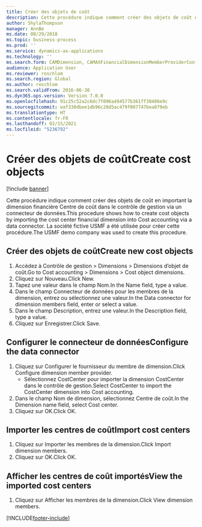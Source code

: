 ```yaml
---
title: Créer des objets de coût
description: Cette procédure indique comment créer des objets de coût en important la dimension financière Centre de coût dans le contrôle de gestion via un connecteur de données.
author: ShylaThompson
manager: AnnBe
ms.date: 08/29/2018
ms.topic: business-process
ms.prod: ''
ms.service: dynamics-ax-applications
ms.technology: ''
ms.search.form: CAMDimension, CAMAXFinancialDimensionMemberProviderConfiguration, CAMDimensionMember
audience: Application User
ms.reviewer: roschlom
ms.search.region: Global
ms.author: roschlom
ms.search.validFrom: 2016-06-30
ms.dyn365.ops.version: Version 7.0.0
ms.openlocfilehash: 91c25c52a2c6dc7f096a494577b361ff30406e9c
ms.sourcegitcommit: eaf330dbee1db96c20d5ac479f007747bea079eb
ms.translationtype: HT
ms.contentlocale: fr-FR
ms.lasthandoff: 02/15/2021
ms.locfileid: "5236792"
---
```

# <a name="create-cost-objects"></a><span data-ttu-id="834e0-103">Créer des objets de coût</span><span class="sxs-lookup"><span data-stu-id="834e0-103">Create cost objects</span></span> 

[!include [banner](../../includes/banner.md)]

<span data-ttu-id="834e0-104">Cette procédure indique comment créer des objets de coût en important la dimension financière Centre de coût dans le contrôle de gestion via un connecteur de données.</span><span class="sxs-lookup"><span data-stu-id="834e0-104">This procedure shows how to create cost objects by importing the cost center financial dimension into Cost accounting via a data connector.</span></span> <span data-ttu-id="834e0-105">La société fictive USMF a été utilisée pour créer cette procédure.</span><span class="sxs-lookup"><span data-stu-id="834e0-105">The USMF demo company was used to create this procedure.</span></span> 


## <a name="create-new-cost-objects"></a><span data-ttu-id="834e0-106">Créer des objets de coût</span><span class="sxs-lookup"><span data-stu-id="834e0-106">Create new cost objects</span></span>
1. <span data-ttu-id="834e0-107">Accédez à Contrôle de gestion > Dimensions > Dimensions d’objet de coût.</span><span class="sxs-lookup"><span data-stu-id="834e0-107">Go to Cost accounting > Dimensions > Cost object dimensions.</span></span>
2. <span data-ttu-id="834e0-108">Cliquez sur Nouveau.</span><span class="sxs-lookup"><span data-stu-id="834e0-108">Click New.</span></span>
3. <span data-ttu-id="834e0-109">Tapez une valeur dans le champ Nom.</span><span class="sxs-lookup"><span data-stu-id="834e0-109">In the Name field, type a value.</span></span>
4. <span data-ttu-id="834e0-110">Dans le champ Connecteur de données pour les membres de la dimension, entrez ou sélectionnez une valeur.</span><span class="sxs-lookup"><span data-stu-id="834e0-110">In the Data connector for dimension members field, enter or select a value.</span></span>
5. <span data-ttu-id="834e0-111">Dans le champ Description, entrez une valeur.</span><span class="sxs-lookup"><span data-stu-id="834e0-111">In the Description field, type a value.</span></span>
6. <span data-ttu-id="834e0-112">Cliquez sur Enregistrer.</span><span class="sxs-lookup"><span data-stu-id="834e0-112">Click Save.</span></span>

## <a name="configure-the-data-connector"></a><span data-ttu-id="834e0-113">Configurer le connecteur de données</span><span class="sxs-lookup"><span data-stu-id="834e0-113">Configure the data connector</span></span>
1. <span data-ttu-id="834e0-114">Cliquez sur Configurer le fournisseur du membre de dimension.</span><span class="sxs-lookup"><span data-stu-id="834e0-114">Click Configure dimension member provider.</span></span>
    * <span data-ttu-id="834e0-115">Sélectionnez CostCenter pour importer la dimension CostCenter dans le contrôle de gestion.</span><span class="sxs-lookup"><span data-stu-id="834e0-115">Select CostCenter to import the CostCenter dimension into Cost accounting.</span></span>  
2. <span data-ttu-id="834e0-116">Dans le champ Nom de dimension, sélectionnez Centre de coût.</span><span class="sxs-lookup"><span data-stu-id="834e0-116">In the Dimension name field, select Cost center.</span></span>
3. <span data-ttu-id="834e0-117">Cliquez sur OK.</span><span class="sxs-lookup"><span data-stu-id="834e0-117">Click OK.</span></span>

## <a name="import-cost-centers"></a><span data-ttu-id="834e0-118">Importer les centres de coût</span><span class="sxs-lookup"><span data-stu-id="834e0-118">Import cost centers</span></span>
1. <span data-ttu-id="834e0-119">Cliquez sur Importer les membres de la dimension.</span><span class="sxs-lookup"><span data-stu-id="834e0-119">Click Import dimension members.</span></span>
2. <span data-ttu-id="834e0-120">Cliquez sur OK.</span><span class="sxs-lookup"><span data-stu-id="834e0-120">Click OK.</span></span>

## <a name="view-the-imported-cost-centers"></a><span data-ttu-id="834e0-121">Afficher les centres de coût importés</span><span class="sxs-lookup"><span data-stu-id="834e0-121">View the imported cost centers</span></span>
1. <span data-ttu-id="834e0-122">Cliquez sur Afficher les membres de la dimension.</span><span class="sxs-lookup"><span data-stu-id="834e0-122">Click View dimension members.</span></span>



[!INCLUDE[footer-include](../../../includes/footer-banner.md)]